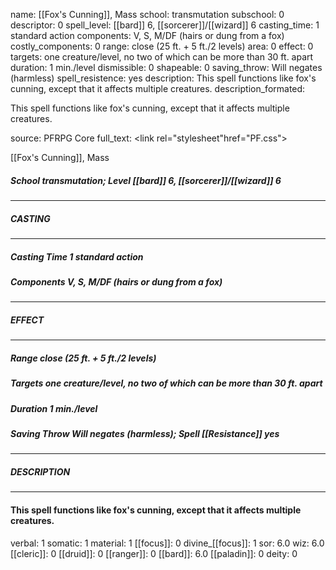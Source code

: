 name: [[Fox's Cunning]], Mass
school: transmutation
subschool: 0
descriptor: 0
spell_level: [[bard]] 6, [[sorcerer]]/[[wizard]] 6
casting_time: 1 standard action
components: V, S, M/DF (hairs or dung from a fox)
costly_components: 0
range: close (25 ft. + 5 ft./2 levels)
area: 0
effect: 0
targets: one creature/level, no two of which can be more than 30 ft. apart
duration: 1 min./level
dismissible: 0
shapeable: 0
saving_throw: Will negates (harmless)
spell_resistence: yes
description: This spell functions like fox's cunning, except that it affects multiple creatures.
description_formated: <p>This spell functions like fox's cunning, except that it affects multiple creatures.</p>
source: PFRPG Core
full_text: <link rel="stylesheet"href="PF.css"><div class="heading"><p class="alignleft">[[Fox's Cunning]], Mass</p><div style="clear: both;"></div></div><div><h5><b>School </b>transmutation; <b>Level </b>[[bard]] 6, [[sorcerer]]/[[wizard]] 6</h5></div><hr/><div><h5><b>CASTING</b></h5></div><hr/><div><h5><b>Casting Time </b>1 standard action</h5><h5><b>Components </b>V, S, M/DF (hairs or dung from a fox)</h5></div><hr/><div><h5><b>EFFECT</b></h5></div><hr/><div><h5><b>Range </b>close (25 ft. + 5 ft./2 levels)</h5><h5><b>Targets </b>one creature/level, no two of which can be more than 30 ft. apart</h5><h5><b>Duration </b>1 min./level</h5><h5><b>Saving Throw </b>Will negates (harmless); <b>Spell [[Resistance]] </b>yes</h5></div><hr/><div><h5><b>DESCRIPTION</b></h5></div><hr/><div><h4><p>This spell functions like fox's cunning, except that it affects multiple creatures.</p></h4></div>
verbal: 1
somatic: 1
material: 1
[[focus]]: 0
divine_[[focus]]: 1
sor: 6.0
wiz: 6.0
[[cleric]]: 0
[[druid]]: 0
[[ranger]]: 0
[[bard]]: 6.0
[[paladin]]: 0
deity: 0

